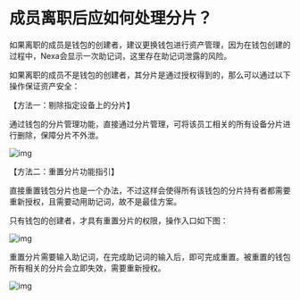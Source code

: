 # 成员离职后应如何处理分片？

如果离职的成员是钱包的创建者，建议更换钱包进行资产管理，因为在钱包创建的过程中，Nexa会显示一次助记词，这里存在助记词泄露的风险。

如果离职的成员不是钱包的创建者，其分片是通过授权得到的，那么可以通过以下操作保证资产安全：

【方法一：剔除指定设备上的分片】

通过钱包的分片管理功能，直接通过分片管理，可将该员工相关的所有设备分片进行删除，保障分片不外泄。

![img](https://support.cregis.com/~gitbook/image?url=https%3A%2F%2F2287475285-files.gitbook.io%2F%7E%2Ffiles%2Fv0%2Fb%2Fgitbook-x-prod.appspot.com%2Fo%2Fspaces%252FSdMhazXkh30OBfLly0nW%252Fuploads%252FPbuVTyoQZoTb5WufP15s%252Fimage.png%3Falt%3Dmedia%26token%3D3229ae46-2337-4b28-bc6f-55426c616c4a&width=768&dpr=4&quality=100&sign=39f39a06&sv=2)

【方法二：重置分片功能指引】

直接重置钱包分片也是一个办法，不过这样会使得所有该钱包的分片持有者都需要重新授权，且需要动用助记词，故不是最佳方案。

只有钱包的创建者，才具有重置分片的权限，操作入口如下图：

![img](https://support.cregis.com/~gitbook/image?url=https%3A%2F%2F2287475285-files.gitbook.io%2F%7E%2Ffiles%2Fv0%2Fb%2Fgitbook-x-prod.appspot.com%2Fo%2Fspaces%252FSdMhazXkh30OBfLly0nW%252Fuploads%252FlDZegoh5396UbmVV3lUy%252Fimage.png%3Falt%3Dmedia%26token%3D3b822e00-410a-45a5-aa7f-a75d7da6fa00&width=768&dpr=4&quality=100&sign=6706da86&sv=2)

重置分片需要输入助记词，在完成助记词的输入后，即可完成重置。被重置的钱包所有相关的分片会立即失效，需要重新授权。

![img](https://support.cregis.com/~gitbook/image?url=https%3A%2F%2F2287475285-files.gitbook.io%2F%7E%2Ffiles%2Fv0%2Fb%2Fgitbook-x-prod.appspot.com%2Fo%2Fspaces%252FSdMhazXkh30OBfLly0nW%252Fuploads%252FLqsvD2lXAL3z3NGyeGBh%252Fimage.png%3Falt%3Dmedia%26token%3D51601a0b-bee5-4e72-87d4-b1461462b286&width=768&dpr=4&quality=100&sign=af72d206&sv=2)
